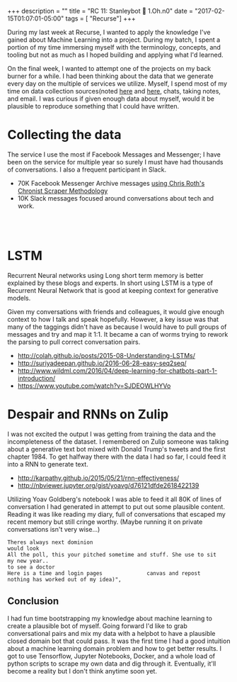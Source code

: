 +++
description = ""
title = "RC 11: Stanleybot 🤖 1.Oh.n0"
date = "2017-02-15T01:07:01-05:00"
tags = [ "Recurse"]
+++

During my last week at Recurse, I wanted to apply the knowledge I've gained about Machine Learning into a project. During my batch, I spent a portion of my time immersing myself with the terminology, concepts, and tooling but not as much as I hoped building and applying what I'd learned.

On the final week, I wanted to attempt one of the projects on my back burner for a while. I had been thinking about the data that we generate every day on the multiple of services we utilize. Myself, I spend most of my time on data collection sources(noted [here](https://blog.stanzheng.com/recurse/week-1/) and [here](https://blog.stanzheng.com/recurse/halfway-checkin/), chats, taking notes, and email. I was curious if given enough data about myself, would it be plausible to reproduce something that I could have written.



# Collecting the data
The service I use the most if Facebook Messages and Messenger; I have been on the service for multiple year so surely I must have had thousands of conversations. I also a frequent participant in Slack.

- 70K Facebook Messenger Archive messages [using Chris Roth's Chronist Scraper Methodology](https://github.com/cjroth/chronist/blob/master/lib/facebook.py)
- 10K Slack messages focused around conversations about tech and work.
<br/>
<br/>


# LSTM

Recurrent Neural networks using Long short term memory is better explained by these blogs and experts. In short using LSTM is a type of Recurrent Neural Network that is good at keeping context for generative models.

Given my conversations with friends and colleagues, it would give enough context to how I talk and speak hopefully. However, a key issue was that many of the taggings didn't have as because I would have to pull groups of messages and try and map it 1:1. It became a can of worms trying to rework the parsing to pull correct conversation pairs.

- http://colah.github.io/posts/2015-08-Understanding-LSTMs/
- http://suriyadeepan.github.io/2016-06-28-easy-seq2seq/
- http://www.wildml.com/2016/04/deep-learning-for-chatbots-part-1-introduction/
- https://www.youtube.com/watch?v=SJDEOWLHYVo



# Despair and RNNs on Zulip
I was not excited the output I was getting from training the data and the incompleteness of the dataset. I remembered on Zulip someone was talking about a generative text bot mixed with Donald Trump's tweets and the first chapter 1984. To get halfway there with the data I had so far, I could feed it into a RNN to generate text.

- http://karpathy.github.io/2015/05/21/rnn-effectiveness/
- http://nbviewer.jupyter.org/gist/yoavg/d76121dfde2618422139

Utilizing Yoav Goldberg's notebook I was able to feed it all 80K of lines of conversation I had generated in attempt to put out some plausible content. Reading it was like reading my diary, full of conversations that escaped my recent memory but still cringe worthy. (Maybe running it on private conversations isn't very wise...)

```
Theres always next dominion
would look
All the poll, this your pitched sometime and stuff. She use to sit
my new year..
to see a doctor
Here is a time and login pages              canvas and repost
nothing has worked out of my idea)",
```


Conclusion
---
I had fun time bootstrapping my knowledge about machine learning to create a plausible bot of myself. Going forward I'd like to grab conversational pairs and mix my data with a helpbot to have a plausible closed domain bot that could pass. It was the first time I had a good intuition about a machine learning domain problem and how to get better results. I got to use Tensorflow, Jupyter Notebooks, Docker, and a whole load of python scripts to scrape my own data and dig through it. Eventually, it'll become a reality but I don't think anytime soon yet.